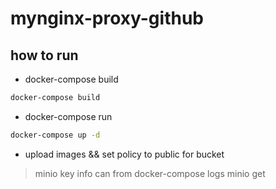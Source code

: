 # mynginx-proxy-github

## how to run

* docker-compose build

```bash
docker-compose build
```

* docker-compose run

```bash
docker-compose up -d
```

* upload images && set policy to public for bucket

> minio key info can from docker-compose logs minio get